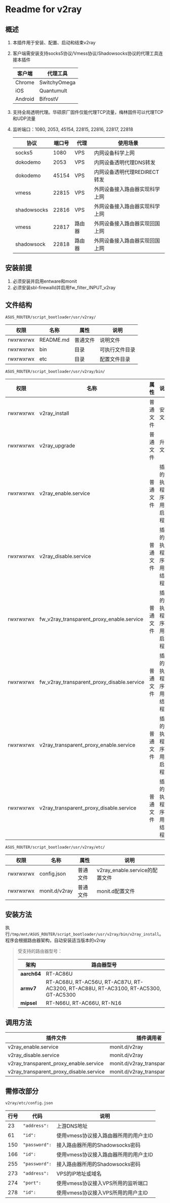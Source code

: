 # Readme for v2ray

## 概述

1. 本插件用于安装、配置、启动和结束v2ray
2. 客户端需安装支持socks5协议/Vmess协议/Shadowsocks协议的代理工具连接本插件

   | 客户端    | 代理工具      |
   | --------- | ------------- |
   | Chrome    | SwitchyOmega  |
   | iOS       | Quantumult    |
   | Android   | BifrostV      |

3. 支持全局透明代理。华硕原厂固件仅能代理TCP流量，梅林固件可以代理TCP和UDP流量
4. 监听端口：1080, 2053, 45154, 22815, 22816, 22817, 22818

   | 协议        | 端口号 | 代理   | 使用场景                        |
   | ----------- | ------ | ------ | ------------------------------- |
   | socks5      | 1080   | VPS    | 内网设备科学上网                |
   | dokodemo    | 2053   | VPS    | 内网设备透明代理DNS转发         |
   | dokodemo    | 45154  | VPS    | 内网设备透明代理REDIRECT转发    |
   | vmess       | 22815  | VPS    | 外网设备接入路由器实现科学上网  |
   | shadowsocks | 22816  | VPS    | 外网设备接入路由器实现科学上网  |
   | vmess       | 22817  | 路由器 | 外网设备接入路由器实现回国上网  |
   | shadowsock  | 22818  | 路由器 | 外网设备接入路由器实现回国上网  |

## 安装前提

1. 必须安装并启用entware和monit
2. 必须安装sbl-firewalld并启用fw_filter_INPUT_v2ray

## 文件结构

`ASUS_ROUTER/script_bootloader/usr/v2ray/`

| 权限      | 名称      | 属性     | 说明           |
| --------- | --------- | -------- | -------------- |
| rwxrwxrwx | README.md | 普通文件 | 说明文件       |
| rwxrwxrwx | bin       | 目录     | 可执行文件目录 |
| rwxrwxrwx | etc       | 目录     | 配置文件目录   |

`ASUS_ROUTER/script_bootloader/usr/v2ray/bin/`

| 权限      | 名称                                    | 属性     | 说明                                       |
| --------- | --------------------------------------- | -------- | ------------------------------------------ |
| rwxrwxrwx | v2ray_install                           | 普通文件 | 安装文件                                   |
| rwxrwxrwx | v2ray_upgrade                           | 普通文件 | 升级文件                                   |
| rwxrwxrwx | v2ray_enable.service                    | 普通文件 | 插件的可执行程序，用于启动程序             |
| rwxrwxrwx | v2ray_disable.service                   | 普通文件 | 插件的可执行程序，用于结束程序             |
| rwxrwxrwx | fw_v2ray_transparent_proxy_enable.service                 | 普通文件 | 插件的可执行程序，用于启动程序             |
| rwxrwxrwx | fw_v2ray_transparent_proxy_disable.service                | 普通文件 | 插件的可执行程序，用于结束程序             |
| rwxrwxrwx | v2ray_transparent_proxy_enable.service  | 普通文件 | 插件的可执行程序，用于启动程序             |
| rwxrwxrwx | v2ray_transparent_proxy_disable.service | 普通文件 | 插件的可执行程序，用于结束程序             |

`ASUS_ROUTER/script_bootloader/usr/v2ray/etc/`

| 权限      | 名称          | 属性     | 说明                           |
| --------- | ------------- | -------- | ------------------------------ |
| rwxrwxrwx | config.json   | 普通文件 | v2ray_enable.service的配置文件 |
| rwxrwxrwx | monit.d/v2ray | 普通文件 | monit.d配置文件                |

## 安装方法

执行`/tmp/mnt/ASUS_ROUTER/script_bootloader/usr/v2ray/bin/v2ray_install`。程序会根据路由器架构，自动安装适当版本的v2ray

   > 受支持的路由器型号：
   >
   > | 架构        | 路由器型号                                                                         |
   > | ----------- | ---------------------------------------------------------------------------------- |
   > | **aarch64** | RT-AC86U                                                                           |
   > | **armv7**   | RT-AC68U, RT-AC56U, RT-AC87U, RT-AC3200, RT-AC88U, RT-AC3100, RT-AC5300, GT-AC5300 |
   > | **mipsel**  | RT-N66U, RT-AC66U, RT-N16                                                          |

## 调用方法

| 插件文件                                | 插件调用者                      |
| ------------------                      | ------------------------------- |
| v2ray_enable.service                    | monit.d/v2ray                   |
| v2ray_disable.service                   | monit.d/v2ray                   |
| v2ray_transparent_proxy_enable.service  | monit.d/v2ray_transparent_proxy |
| v2ray_transparent_proxy_disable.service | monit.d/v2ray_transparent_proxy |

## 需修改部分

`v2ray/etc/config.json`

| 行号 | 代码          | 说明                                  |
| ---- | --------------| ------------------------------------- |
| 23   | `"address":`  | 上游DNS地址                           |
| 61   | `"id":`       | 使用vmess协议接入路由器所用的用户主ID |
| 150  | `"password":` | 接入路由器所用的Shadowsocks密码       |
| 166  | `"id":`       | 使用vmess协议接入路由器所用的用户主ID |
| 255  | `"password":` | 接入路由器所用的Shadowsocks密码       |
| 273  | `"address":`  | VPS的IP地址或域名                     |
| 274  | `"port":`     | 使用vmess协议接入VPS所用的监听端口    |
| 278  | `"id":`       | 使用vmess协议接入VPS所用的用户主ID    |